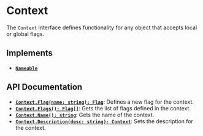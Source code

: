 # Context

The `Context` interface defines functionality for any object that
accepts local or global flags.

## Implements

- [**`Nameable`**](/contents/reference/nameable/)

## API Documentation

- [**`Context.Flag(name: string): Flag`**](/contents/reference/flag/): Defines a new flag for the context.
- [**`Context.Flags(): Flag[]`**](/contents/reference/flag/): Gets the list of flags defined in the context.
- [**`Context.Name(): string`**](#): Gets the name of the context.
- [**`Context.Description(desc: string): Context`**](#): Sets the description for the context.
